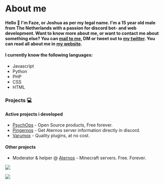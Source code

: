# About me

#### Hello 👋 I'm Faze, or Joshua as per my legal name. I'm a 15 year old male from The Netherlands with a passion for discord bot- and web development. Want to know more about me, or want to contact me about something else? You can [mail to me](mailto:zoniqhedgehog@gmail.com), DM or tweet out to [my twitter](https://twitter.com/DeltaSLM). You can read all about me in [my website](https://zoniq.tk).

#### I currently know the following languages:
- Javascript
- Python
- PHP
- CSS
- HTML

### Projects 💻
#### Active projects i developed
- [PsychOps](https://psychops.tk) - Open Source products, Free forever.
- [Pingernos](https://psychops.tk/pingernos.php) - Get Aternos server information directly in discord.
- [Varumox](https://varumox.tk) - Quality plugins, at no cost.

#### Other projects
<!-- - Manager @ [Dredd](https://github.com/Dredd-bot/Dredd) - Free, multipurpose Discord bot which offers a lot of features. -->
- Moderator & helper @ [Aternos](https://aternos.org) - Minecraft servers. Free. Forever.

![](https://github-readme-stats.vercel.app/api/wakatime?username=JoshuaSlui&theme=merko&hide_border=true&show_icons=True&layout=compact)
<!--
![My GitHub Stats](https://github-readme-stats.vercel.app/api?username=ScourgeTheHedgehog&show_icons=true&theme=tokyonight&hide_border=true)
-->
![](https://github.com/ScourgeTheHedgehog/github-stats/blob/master/generated/overview.svg)
